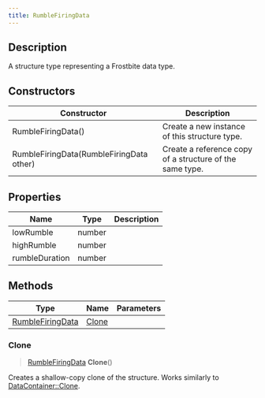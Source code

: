 ```yaml
---
title: RumbleFiringData
---
```

## Description

A structure type representing a Frostbite data type.

## Constructors

| Constructor                              | Description                                              |
| ---------------------------------------- | -------------------------------------------------------- |
| RumbleFiringData()                       | Create a new instance of this structure type.            |
| RumbleFiringData(RumbleFiringData other) | Create a reference copy of a structure of the same type. |

## Properties

| Name           | Type   | Description |
| -------------- | ------ | ----------- |
| lowRumble      | number |             |
| highRumble     | number |             |
| rumbleDuration | number |             |

## Methods

| Type                                 | Name            | Parameters |
| ------------------------------------ | --------------- | ---------- |
| [RumbleFiringData](/vext/ref/fb/rumblefiringdata/) | [Clone](#clone) |            |

### Clone

> [RumbleFiringData](/vext/ref/fb/rumblefiringdata/) **Clone**()

Creates a shallow-copy clone of the structure. Works similarly to [DataContainer::Clone](/vext/ref/shared/class/datacontainer#clone).
